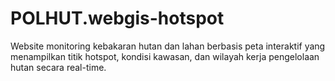 # POLHUT.webgis-hotspot
Website monitoring kebakaran hutan dan lahan berbasis peta interaktif yang menampilkan titik hotspot, kondisi kawasan, dan wilayah kerja pengelolaan hutan secara real-time.
